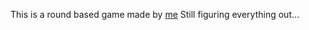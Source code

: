 This is a round based game made by [me](https://github.com/MyaTheDev)
Still figuring everything out...